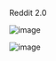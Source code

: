 Reddit 2.0

![image](https://user-images.githubusercontent.com/86552266/183265162-a4266314-f274-457f-97eb-264fa5df1008.png)

![image](https://user-images.githubusercontent.com/86552266/183265245-03fa1c2e-2fab-4d27-98ab-8bf527386728.png)
